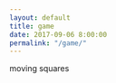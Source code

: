 ```yaml
---
layout: default
title: game 
date: 2017-09-06 8:00:00
permalink: "/game/"
---
```


<!DOCTYPE html>
<html>
<head>
<meta name="viewport" content="width=device-width, initial-scale=1.0"/>
<style>
canvas {
    border:1px solid #d3d3d3;
    background-color: #f1f1f1;
}
</style>
</head>
<body onload="startGame()">  <!-- starts game on load -->
<script>

var green_player, blue_player;

function startGame() {
    myGameArea.start();
    green_player = new Player(30, 30, "green", 2, 2);
    blue_player = new Player(30, 30, "blue", 2, 300-2-30);
}

var myGameArea = {
    canvas : document.createElement("canvas"),
    start : function() {
        this.canvas.width = 512;
        this.canvas.height = 300;
        this.context = this.canvas.getContext("2d");
        document.body.insertBefore(this.canvas, document.body.childNodes[0]);
        this.interval = setInterval(updateGameArea, 20); // updates every 20th milisecond (50times/sec)
        // listen for keyboard
        window.addEventListener('keydown', function(e) {
            myGameArea.key = e.keyCode;
        
        })

        // listen for touch
        // window.addEventListener('touchmove', function (e) {
        //     myGameArea.x = e.touches[0].screenX;
        //     myGameArea.y = e.touches[0].screenY;
        // })
    },
    clear : function() {
        this.context.clearRect(0,0, this.canvas.width, this.canvas.height);
    }
}

function Player(width, height, color, x, y) {
    this.width = width;
    this.height = height;
    this.speedX = 0;
    this.speedY = 0;
    this.x = x;
    this.y = y;

    // moves coordinates to new position
    this.move = function() { 
        this.x += this.speedX;
        this.y += this.speedY;
    }

    // redraws the player
    this.redraw = function() {
        ctx = myGameArea.context;
        ctx.fillStyle = color;
        ctx.fillRect(this.x, this.y, this.width, this.height);
    }

}

function updateGameArea() {
    myGameArea.clear();

    // calculate new positions
    green_player.move();
    blue_player.move();

    // update
    green_player.redraw();
    blue_player.redraw();

}


</script>
<p>moving squares</p>
</body>
</html>
